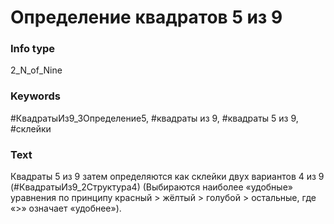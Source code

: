 # Определение квадратов 5 из 9
### Info type
2_N_of_Nine
### Keywords
#КвадратыИз9_3Определение5, #квадраты из 9, #квадраты 5 из 9, #склейки
### Text
Квадраты 5 из 9 затем определяются как склейки двух вариантов 4 из 9 (#КвадратыИз9_2Структура4) (Выбираются наиболее «удобные» уравнения по принципу красный > жёлтый > голубой > остальные, где «>» означает «удобнее»).